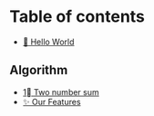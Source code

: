# Table of contents

* [👋 Hello World](README.md)

## Algorithm

* [1⃣ Two number sum](algorithm/two-number-sum.md)
* [✨ Our Features](algorithm/our-features.md)
